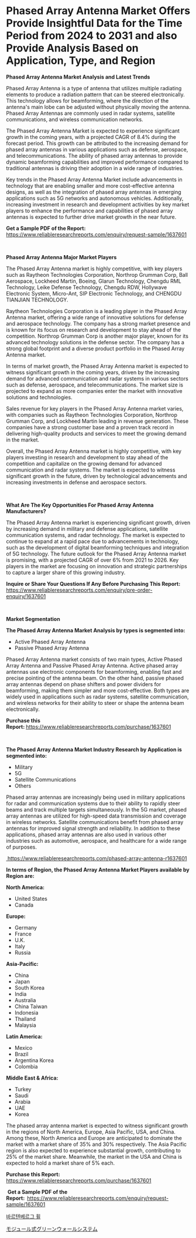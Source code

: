 <p><h1>Phased Array Antenna Market Offers Provide Insightful Data for the Time Period from 2024 to 2031 and also Provide Analysis Based on Application, Type, and Region</h1></p><p><strong>Phased Array Antenna Market Analysis and Latest Trends</strong></p>
<p><p>Phased Array Antenna is a type of antenna that utilizes multiple radiating elements to produce a radiation pattern that can be steered electronically. This technology allows for beamforming, where the direction of the antenna's main lobe can be adjusted without physically moving the antenna. Phased Array Antennas are commonly used in radar systems, satellite communications, and wireless communication networks.</p><p>The Phased Array Antenna Market is expected to experience significant growth in the coming years, with a projected CAGR of 8.4% during the forecast period. This growth can be attributed to the increasing demand for phased array antennas in various applications such as defense, aerospace, and telecommunications. The ability of phased array antennas to provide dynamic beamforming capabilities and improved performance compared to traditional antennas is driving their adoption in a wide range of industries.</p><p>Key trends in the Phased Array Antenna Market include advancements in technology that are enabling smaller and more cost-effective antenna designs, as well as the integration of phased array antennas in emerging applications such as 5G networks and autonomous vehicles. Additionally, increasing investment in research and development activities by key market players to enhance the performance and capabilities of phased array antennas is expected to further drive market growth in the near future.</p></p>
<p><strong>Get a Sample PDF of the Report:&nbsp;</strong> <a href="https://www.reliableresearchreports.com/enquiry/request-sample/1637601">https://www.reliableresearchreports.com/enquiry/request-sample/1637601</a></p>
<p>&nbsp;</p>
<p><strong>Phased Array Antenna Major Market Players</strong></p>
<p><p>The Phased Array Antenna market is highly competitive, with key players such as Raytheon Technologies Corporation, Northrop Grumman Corp, Ball Aerospace, Lockheed Martin, Boeing, Glarun Technology, Chengdu RML Technology, Leike Defense Technology, Chengdu RDW, Hollywave Electronic System, Micro-Ant, SIP Electronic Technology, and CHENGDU TIANJIAN TECHNOLOGY. </p><p>Raytheon Technologies Corporation is a leading player in the Phased Array Antenna market, offering a wide range of innovative solutions for defense and aerospace technology. The company has a strong market presence and is known for its focus on research and development to stay ahead of the competition. Northrop Grumman Corp is another major player, known for its advanced technology solutions in the defense sector. The company has a strong global footprint and a diverse product portfolio in the Phased Array Antenna market.</p><p>In terms of market growth, the Phased Array Antenna market is expected to witness significant growth in the coming years, driven by the increasing demand for advanced communication and radar systems in various sectors such as defense, aerospace, and telecommunications. The market size is projected to expand as more companies enter the market with innovative solutions and technologies.</p><p>Sales revenue for key players in the Phased Array Antenna market varies, with companies such as Raytheon Technologies Corporation, Northrop Grumman Corp, and Lockheed Martin leading in revenue generation. These companies have a strong customer base and a proven track record in delivering high-quality products and services to meet the growing demand in the market.</p><p>Overall, the Phased Array Antenna market is highly competitive, with key players investing in research and development to stay ahead of the competition and capitalize on the growing demand for advanced communication and radar systems. The market is expected to witness significant growth in the future, driven by technological advancements and increasing investments in defense and aerospace sectors.</p></p>
<p>&nbsp;</p>
<p><strong>What Are The Key Opportunities For Phased Array Antenna Manufacturers?</strong></p>
<p><p>The Phased Array Antenna market is experiencing significant growth, driven by increasing demand in military and defense applications, satellite communication systems, and radar technology. The market is expected to continue to expand at a rapid pace due to advancements in technology, such as the development of digital beamforming techniques and integration of 5G technology. The future outlook for the Phased Array Antenna market is promising, with a projected CAGR of over 6% from 2021 to 2026. Key players in the market are focusing on innovation and strategic partnerships to capture a larger share of this growing industry.</p></p>
<p><strong>Inquire or Share Your Questions If Any Before Purchasing This Report:</strong> <a href="https://www.reliableresearchreports.com/enquiry/pre-order-enquiry/1637601">https://www.reliableresearchreports.com/enquiry/pre-order-enquiry/1637601</a></p>
<p>&nbsp;</p>
<p><strong>Market Segmentation</strong></p>
<p><strong>The Phased Array Antenna Market Analysis by types is segmented into:</strong></p>
<p><ul><li>Active Phased Array Antenna</li><li>Passive Phased Array Antenna</li></ul></p>
<p><p>Phased Array Antenna market consists of two main types, Active Phased Array Antenna and Passive Phased Array Antenna. Active phased array antennas use electronic components for beamforming, enabling fast and precise pointing of the antenna beam. On the other hand, passive phased array antennas depend on phase shifters and power dividers for beamforming, making them simpler and more cost-effective. Both types are widely used in applications such as radar systems, satellite communication, and wireless networks for their ability to steer or shape the antenna beam electronically.</p></p>
<p><strong>Purchase this Report:&nbsp;</strong><a href="https://www.reliableresearchreports.com/purchase/1637601">https://www.reliableresearchreports.com/purchase/1637601</a></p>
<p>&nbsp;</p>
<p><strong>The Phased Array Antenna Market Industry Research by Application is segmented into:</strong></p>
<p><ul><li>Military</li><li>5G</li><li>Satellite Communications</li><li>Others</li></ul></p>
<p><p>Phased array antennas are increasingly being used in military applications for radar and communication systems due to their ability to rapidly steer beams and track multiple targets simultaneously. In the 5G market, phased array antennas are utilized for high-speed data transmission and coverage in wireless networks. Satellite communications benefit from phased array antennas for improved signal strength and reliability. In addition to these applications, phased array antennas are also used in various other industries such as automotive, aerospace, and healthcare for a wide range of purposes.</p></p>
<p><a href="https://www.reliableresearchreports.com/phased-array-antenna-r1637601">&nbsp;https://www.reliableresearchreports.com/phased-array-antenna-r1637601</a></p>
<p><strong>In terms of Region, the Phased Array Antenna Market Players available by Region are:</strong></p>
<p>
    <p> <strong> North America: </strong>
        <ul>
            <li>United States</li>
            <li>Canada</li>
        </ul>
        </p> 
    <p> <strong> Europe: </strong>
        <ul>
            <li>Germany</li>
            <li>France</li>
            <li>U.K.</li>
            <li>Italy</li>
            <li>Russia</li>
        </ul>
        </p> 
    <p> <strong> Asia-Pacific: </strong>
        <ul>
            <li>China</li>
            <li>Japan</li>
            <li>South Korea</li>
            <li>India</li>
            <li>Australia</li>
            <li>China Taiwan</li>
            <li>Indonesia</li>
            <li>Thailand</li>
            <li>Malaysia</li>
        </ul>
        </p> 
    <p> <strong> Latin America: </strong>
        <ul>
            <li>Mexico</li>
            <li>Brazil</li>
            <li>Argentina Korea</li>
            <li>Colombia</li>
        </ul>
        </p> 
    <p> <strong> Middle East & Africa: </strong>
        <ul>
            <li>Turkey</li>
            <li>Saudi</li>
            <li>Arabia</li>
            <li>UAE</li>
            <li>Korea</li>
        </ul>
    </p>
    </p>
<p><p>The phased array antenna market is expected to witness significant growth in the regions of North America, Europe, Asia Pacific, USA, and China. Among these, North America and Europe are anticipated to dominate the market with a market share of 35% and 30% respectively. The Asia Pacific region is also expected to experience substantial growth, contributing to 25% of the market share. Meanwhile, the market in the USA and China is expected to hold a market share of 5% each.</p></p>
<p><strong>Purchase this Report: </strong><a href="https://www.reliableresearchreports.com/purchase/1637601">https://www.reliableresearchreports.com/purchase/1637601</a></p>
<p>&nbsp;<strong>Get a Sample PDF of the Report:&nbsp;&nbsp;</strong><a href="https://www.reliableresearchreports.com/enquiry/request-sample/1637601">https://www.reliableresearchreports.com/enquiry/request-sample/1637601</a></p>
<p><strong></strong></p>
<p><p><a href="https://medium.com/@londonacobson5656/%EC%99%80%EB%A5%B4%ED%85%90%EB%B2%A0%EB%A5%B4%ED%81%AC-%EB%B0%94%ED%80%B4-%EC%8B%9C%EC%9E%A5-%EA%B7%9C%EB%AA%A8-%EC%8B%9C%EC%9E%A5-%EC%A0%84%EB%A7%9D-%EB%B0%8F-%EC%8B%9C%EC%9E%A5-%EC%98%88%EC%B8%A1-2024-2031-e3374f33e87d">바르텐베르그 휠</a></p><p><a href="https://medium.com/@thomassandoval55/%E3%83%A2%E3%82%B8%E3%83%A5%E3%83%A9%E3%83%BC%E3%82%B0%E3%83%AA%E3%83%BC%E3%83%B3%E3%82%A6%E3%82%A9%E3%83%BC%E3%83%AB%E3%82%B7%E3%82%B9%E3%83%86%E3%83%A0%E5%B8%82%E5%A0%B4-%E5%B8%82%E5%A0%B4%E3%82%B7%E3%82%A7%E3%82%A2-%E5%B8%82%E5%A0%B4%E5%8B%95%E5%90%91-%E5%B0%86%E6%9D%A5%E3%81%AE%E6%88%90%E9%95%B7%E3%82%92%E6%8E%A2%E3%82%8B-2a531c0e5276">モジュール式グリーンウォールシステム</a></p></p>